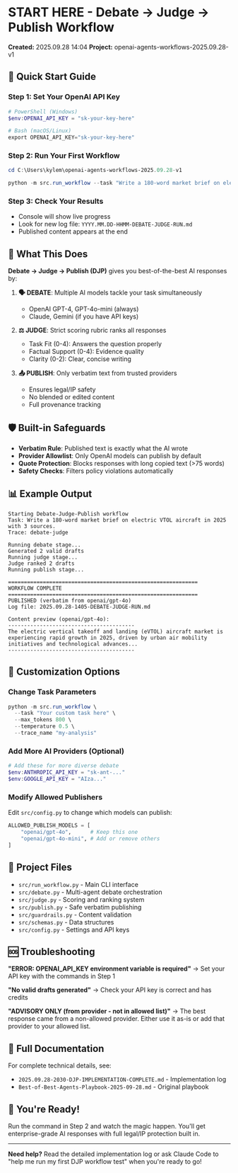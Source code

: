 # START HERE - Debate → Judge → Publish Workflow
**Created:** 2025.09.28 14:04
**Project:** openai-agents-workflows-2025.09.28-v1

## 🚀 Quick Start Guide

### Step 1: Set Your OpenAI API Key
```powershell
# PowerShell (Windows)
$env:OPENAI_API_KEY = "sk-your-key-here"

# Bash (macOS/Linux)
export OPENAI_API_KEY="sk-your-key-here"
```

### Step 2: Run Your First Workflow
```powershell
cd C:\Users\kylem\openai-agents-workflows-2025.09.28-v1

python -m src.run_workflow --task "Write a 180-word market brief on electric VTOL aircraft in 2025 with 3 sources."
```

### Step 3: Check Your Results
- Console will show live progress
- Look for new log file: `YYYY.MM.DD-HHMM-DEBATE-JUDGE-RUN.md`
- Published content appears at the end

## 🎯 What This Does

**Debate → Judge → Publish (DJP)** gives you best-of-the-best AI responses by:

1. **🗣️ DEBATE**: Multiple AI models tackle your task simultaneously
   - OpenAI GPT-4, GPT-4o-mini (always)
   - Claude, Gemini (if you have API keys)

2. **⚖️ JUDGE**: Strict scoring rubric ranks all responses
   - Task Fit (0-4): Answers the question properly
   - Factual Support (0-4): Evidence quality
   - Clarity (0-2): Clear, concise writing

3. **📤 PUBLISH**: Only verbatim text from trusted providers
   - Ensures legal/IP safety
   - No blended or edited content
   - Full provenance tracking

## 🛡️ Built-in Safeguards

- **Verbatim Rule**: Published text is exactly what the AI wrote
- **Provider Allowlist**: Only OpenAI models can publish by default
- **Quote Protection**: Blocks responses with long copied text (>75 words)
- **Safety Checks**: Filters policy violations automatically

## 📊 Example Output

```
Starting Debate-Judge-Publish workflow
Task: Write a 180-word market brief on electric VTOL aircraft in 2025 with 3 sources.
Trace: debate-judge

Running debate stage...
Generated 2 valid drafts
Running judge stage...
Judge ranked 2 drafts
Running publish stage...

============================================================
WORKFLOW COMPLETE
============================================================
PUBLISHED (verbatim from openai/gpt-4o)
Log file: 2025.09.28-1405-DEBATE-JUDGE-RUN.md

Content preview (openai/gpt-4o):
----------------------------------------
The electric vertical takeoff and landing (eVTOL) aircraft market is experiencing rapid growth in 2025, driven by urban air mobility initiatives and technological advances...
----------------------------------------
```

## 🔧 Customization Options

### Change Task Parameters
```powershell
python -m src.run_workflow \
  --task "Your custom task here" \
  --max_tokens 800 \
  --temperature 0.5 \
  --trace_name "my-analysis"
```

### Add More AI Providers (Optional)
```powershell
# Add these for more diverse debate
$env:ANTHROPIC_API_KEY = "sk-ant-..."
$env:GOOGLE_API_KEY = "AIza..."
```

### Modify Allowed Publishers
Edit `src/config.py` to change which models can publish:
```python
ALLOWED_PUBLISH_MODELS = [
    "openai/gpt-4o",      # Keep this one
    "openai/gpt-4o-mini", # Add or remove others
]
```

## 📁 Project Files

- `src/run_workflow.py` - Main CLI interface
- `src/debate.py` - Multi-agent debate orchestration
- `src/judge.py` - Scoring and ranking system
- `src/publish.py` - Safe verbatim publishing
- `src/guardrails.py` - Content validation
- `src/schemas.py` - Data structures
- `src/config.py` - Settings and API keys

## 🆘 Troubleshooting

**"ERROR: OPENAI_API_KEY environment variable is required"**
→ Set your API key with the commands in Step 1

**"No valid drafts generated"**
→ Check your API key is correct and has credits

**"ADVISORY ONLY (from provider - not in allowed list)"**
→ The best response came from a non-allowed provider. Either use it as-is or add that provider to your allowed list.

## 📖 Full Documentation

For complete technical details, see:
- `2025.09.28-2030-DJP-IMPLEMENTATION-COMPLETE.md` - Implementation log
- `Best-of-Best-Agents-Playbook-2025-09-28.md` - Original playbook

## 🎉 You're Ready!

Run the command in Step 2 and watch the magic happen. You'll get enterprise-grade AI responses with full legal/IP protection built in.

---

**Need help?** Read the detailed implementation log or ask Claude Code to "help me run my first DJP workflow test" when you're ready to go!
